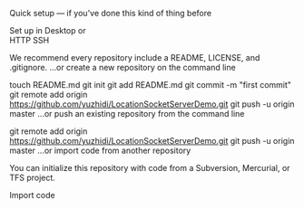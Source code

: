 Quick setup — if you've done this kind of thing before

 Set up in Desktop	or	
 HTTP
 SSH
	
 We recommend every repository include a README, LICENSE, and .gitignore.
 …or create a new repository on the command line

  touch README.md
  git init
  git add README.md
  git commit -m "first commit"
  git remote add origin https://github.com/yuzhidi/LocationSocketServerDemo.git
  git push -u origin master
  …or push an existing repository from the command line

   git remote add origin https://github.com/yuzhidi/LocationSocketServerDemo.git
   git push -u origin master
   …or import code from another repository

   You can initialize this repository with code from a Subversion, Mercurial, or TFS project.

   Import code

